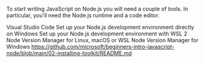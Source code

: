 To start writing JavaScript on Node.js you will need a couple of tools. In particular, you'll need the Node.js runtime and a code editor.

Visual Studio Code
Set up your Node.js development environment directly on Windows
Set up your Node.js development environment with WSL 2
Node Version Manager for Linux, macOS or WSL
Node Version Manager for Windows
https://github.com/microsoft/beginners-intro-javascript-node/blob/main/02-installing-toolkit/README.md